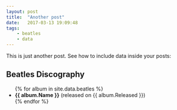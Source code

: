 ```yaml
---
layout: post
title:  "Another post"
date:   2017-03-13 19:09:48
tags: 
    - beatles
    - data
---
```


This is just another post. See how to include data inside your posts:

## Beatles Discography

<ul>
{% for album in site.data.beatles %}
    <li><b>{{ album.Name }}</b> (released on {{ album.Released }})</li>
{% endfor %}
</ul>
